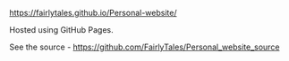 https://fairlytales.github.io/Personal-website/

Hosted using GitHub Pages.


See the source - https://github.com/FairlyTales/Personal_website_source
